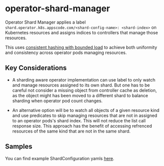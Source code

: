 # operator-shard-manager

Operator Shard Manager applies a label `shard.operator.k8s.appscode.com/<shard-config-name>: <shard-index>` on Kubernetes resources and assigns indices to controllers that manage those resources.

This uses [consistent hashing with bounded load](https://research.google/blog/consistent-hashing-with-bounded-loads/) to achieve both uniformity and consistency across operator pods managing resources.

## Key Considerations

- A sharding aware operator implementation can use label to only watch and manage resources assigned to its own shard. But one has to be careful not consider a missing object from controller cache as deletion, as the object might has been moved to a different shard to balance sharding when operator pod count changes.

- An alternative option will be to watch all objects of a given resource kind and use predicates to skip managing resources that are not in assigned to an operator pods's shard index. This will not reduce the list call response size. This approach has the benefit of accessing refrenced resources of the same kind that are not in the same shard.

## Samples

You can find example ShardConfiguration yamls [here](hack/samples).
